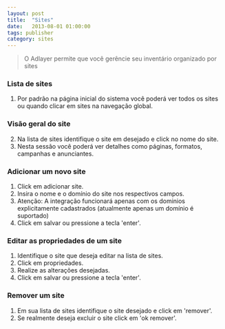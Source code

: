 ```yaml
---
layout: post
title:  "Sites"
date:   2013-08-01 01:00:00
tags: publisher
category: sites
---
```


> O Adlayer permite que você gerêncie seu inventário organizado por sites

### Lista de sites
1. Por padrão na página inicial do sistema você poderá ver todos os sites ou quando clicar em sites na navegação global.

### Visão geral do site
2. Na lista de sites identifique o site em desejado e click no nome do site.
3. Nesta sessão você poderá ver detalhes como páginas, formatos, campanhas e anunciantes.

### Adicionar um novo site
1. Click em adicionar site.
2. Insira o nome e o domínio do site nos respectivos campos.
3. Atenção: A integração funcionará apenas com os dominios explicitamente cadastrados (atualmente apenas um domínio é suportado)
4. Click em salvar ou pressione a tecla 'enter'.

### Editar as propriedades de um site
1. Identifique o site que deseja editar na lista de sites.
2. Click em propriedades.
3. Realize as alterações desejadas.
4. Click em salvar ou pressione a tecla 'enter'.

### Remover um site
1. Em sua lista de sites identifique o site desejado e click em 'remover'.  
2. Se realmente deseja excluir o site click em 'ok remover'.